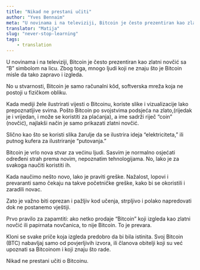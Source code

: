 ```yaml
---
title: "Nikad ne prestani učiti"
author: "Yves Bennaim"
meta: "U novinama i na televiziji, Bitcoin je često prezentiran kao zlatni novčić sa “B” simbolom na licu. Zbog toga, mnogo ljudi koji ne znaju što je Bitcoin misle da tako zapravo i izgleda."
translator: "Matija"
slug: "never-stop-learning"
tags:
    - translation
---
```


U novinama i na televiziji, Bitcoin je često prezentiran kao zlatni novčić sa “B” simbolom na licu. Zbog toga, mnogo ljudi koji ne znaju što je Bitcoin misle da tako zapravo i izgleda.

No u stvarnosti, Bitcoin je samo računalni kôd, softverska mreža koja ne postoji u fizičkom obliku. 

Kada mediji žele ilustrirati vijesti o Bitcoinu, koriste slike i vizualizacije lako prepoznatljive svima. Pošto Bitcoin po svojstvima podsjeća na zlato,(rijedak je i vrijedan, i može se koristiti za plaćanja), a ime sadrži riječ “coin” (novčić), najlakši način je samo prikazati zlatni novčić.

Slično kao što se koristi slika žarulje da se ilustrira ideja “elektriciteta,” ili putnog kufera za ilustriranje “putovanja.”

Bitcoin je vrlo nova stvar za većinu ljudi. Sasvim je normalno osjećati određeni strah prema novim, nepoznatim tehnologijama. No, lako je za svakoga naučiti koristiti ih.

Kada naučimo nešto novo, lako je praviti greške. Nažalost, lopovi i prevaranti samo čekaju na takve početničke greške, kako bi se okoristili i zaradili novac.

Zato je važno biti oprezan i pažljiv kod učenja, strpljivo i polako napredovati dok ne postanemo vještiji.

Prvo pravilo za zapamtiti: ako netko prodaje “Bitcoin” koji izgleda kao zlatni novčić ili papirnata novčanica, to nije Bitcoin. To je prevara.

Kloni se svake priče koja izgleda predobro da bi bila istinita. Svoj Bitcoin (BTC) nabavljaj samo od povjerljivih izvora, ili članova obitelji koji su već upoznati sa Bitcoinom i koji znaju što rade.

Nikad ne prestani učiti o Bitcoinu. 
